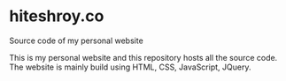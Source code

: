 # hiteshroy.co
Source code of my personal website

This is my personal website and this repository hosts all the source code. 
The website is mainly build using HTML, CSS, JavaScript, JQuery.
